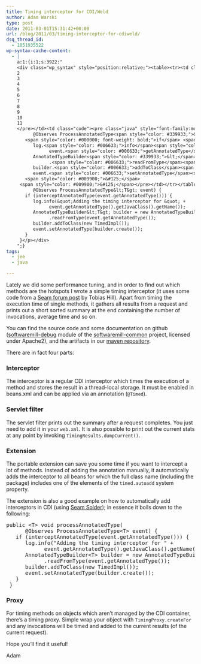 ```yaml
---
title: Timing interceptor for CDI/Weld
author: Adam Warski
type: post
date: 2011-03-01T15:31:42+00:00
url: /blog/2011/03/timing-interceptor-for-cdiweld/
dsq_thread_id:
  - 1051935522
wp-syntax-cache-content:
  - |
    a:1:{i:1;s:3922:"
    <div class="wp_syntax" style="position:relative;"><table><tr><td class="line_numbers"><pre>1
    2
    3
    4
    5
    6
    7
    8
    9
    10
    11
    </pre></td><td class="code"><pre class="java" style="font-family:monospace;"><span style="color: #000000; font-weight: bold;">public</span> <span style="color: #339933;">&lt;</span>T<span style="color: #339933;">&gt;</span> <span style="color: #000066; font-weight: bold;">void</span> processAnnotatedType<span style="color: #009900;">&#40;</span>
          @Observes ProcessAnnotatedType<span style="color: #339933;">&lt;</span>T<span style="color: #339933;">&gt;</span> event<span style="color: #009900;">&#41;</span> <span style="color: #009900;">&#123;</span>
       <span style="color: #000000; font-weight: bold;">if</span> <span style="color: #009900;">&#40;</span>interceptAnnotatedType<span style="color: #009900;">&#40;</span>event.<span style="color: #006633;">getAnnotatedType</span><span style="color: #009900;">&#40;</span><span style="color: #009900;">&#41;</span><span style="color: #009900;">&#41;</span><span style="color: #009900;">&#41;</span> <span style="color: #009900;">&#123;</span>
          log.<span style="color: #006633;">info</span><span style="color: #009900;">&#40;</span><span style="color: #0000ff;">&quot;Adding the timing interceptor for &quot;</span> <span style="color: #339933;">+</span> 
                event.<span style="color: #006633;">getAnnotatedType</span><span style="color: #009900;">&#40;</span><span style="color: #009900;">&#41;</span>.<span style="color: #006633;">getJavaClass</span><span style="color: #009900;">&#40;</span><span style="color: #009900;">&#41;</span>.<span style="color: #006633;">getName</span><span style="color: #009900;">&#40;</span><span style="color: #009900;">&#41;</span><span style="color: #009900;">&#41;</span><span style="color: #339933;">;</span>
          AnnotatedTypeBuilder<span style="color: #339933;">&lt;</span>T<span style="color: #339933;">&gt;</span> builder <span style="color: #339933;">=</span> <span style="color: #000000; font-weight: bold;">new</span> AnnotatedTypeBuilder<span style="color: #339933;">&lt;</span>T<span style="color: #339933;">&gt;</span><span style="color: #009900;">&#40;</span><span style="color: #009900;">&#41;</span>
                .<span style="color: #006633;">readFromType</span><span style="color: #009900;">&#40;</span>event.<span style="color: #006633;">getAnnotatedType</span><span style="color: #009900;">&#40;</span><span style="color: #009900;">&#41;</span><span style="color: #009900;">&#41;</span><span style="color: #339933;">;</span>
          builder.<span style="color: #006633;">addToClass</span><span style="color: #009900;">&#40;</span><span style="color: #000000; font-weight: bold;">new</span> TimedImpl<span style="color: #009900;">&#40;</span><span style="color: #009900;">&#41;</span><span style="color: #009900;">&#41;</span><span style="color: #339933;">;</span>
          event.<span style="color: #006633;">setAnnotatedType</span><span style="color: #009900;">&#40;</span>builder.<span style="color: #006633;">create</span><span style="color: #009900;">&#40;</span><span style="color: #009900;">&#41;</span><span style="color: #009900;">&#41;</span><span style="color: #339933;">;</span>
       <span style="color: #009900;">&#125;</span>
     <span style="color: #009900;">&#125;</span></pre></td></tr></table><p class="theCode" style="display:none;">public &lt;T&gt; void processAnnotatedType(
          @Observes ProcessAnnotatedType&lt;T&gt; event) {
       if (interceptAnnotatedType(event.getAnnotatedType())) {
          log.info(&quot;Adding the timing interceptor for &quot; + 
                event.getAnnotatedType().getJavaClass().getName());
          AnnotatedTypeBuilder&lt;T&gt; builder = new AnnotatedTypeBuilder&lt;T&gt;()
                .readFromType(event.getAnnotatedType());
          builder.addToClass(new TimedImpl());
          event.setAnnotatedType(builder.create());
       }
     }</p></div>
    ";}
tags:
  - jee
  - java

---
```

Lately we did some performance tuning, and in order to find out which methods are the hotspots I wrote a simple timing interceptor (it uses some code from a [Seam forum post][1] by Tobias Hill). Apart from timing the execution time of single methods, it gathers all results from a request and prints out a short sorted summary at the end containing the number of invocations, average time and so on.

You can find the source code and some documentation on github ([softwaremill-debug][2] module of the [softwaremill-common][3] project, licensed under Apache2), and the artifacts in our [maven repository][4].

There are in fact four parts:

### Interceptor

The interceptor is a regular CDI interceptor which times the execution of a method and stores the result in a thread-local storage. It must be enabled in beans.xml and can be applied via an annotation (`@Timed`).

### Servlet filter

The servlet filter prints out the summary after a request completes. You just need to add it in your `web.xml`. It is also possible to print out the current stats at any point by invoking `TimingResults.dumpCurrent()`.

### Extension

The portable extension can save you some time if you want to intercept a lot of methods. Instead of adding the annotation manually, it automatically adds the interceptor to all beans for which the full class name (including the package) includes one of the elements of the `timed.autoadd` system property.

The extension is also a good example on how to automatically add interceptors in CDI (using [Seam Solder][5]); in essence it boils down to the following:

<pre lang="java" line="1" escaped="true">public &lt;T&gt; void processAnnotatedType(
      @Observes ProcessAnnotatedType&lt;T&gt; event) {
   if (interceptAnnotatedType(event.getAnnotatedType())) {
      log.info("Adding the timing interceptor for " + 
            event.getAnnotatedType().getJavaClass().getName());
      AnnotatedTypeBuilder&lt;T&gt; builder = new AnnotatedTypeBuilder&lt;T&gt;()
            .readFromType(event.getAnnotatedType());
      builder.addToClass(new TimedImpl());
      event.setAnnotatedType(builder.create());
   }
 }
</pre>

### Proxy

For timing methods on objects which aren&#8217;t managed by the CDI container, there&#8217;s a timing proxy. Simple wrap your object with `TimingProxy.createFor` and any invocations will be timed and added to the current results (of the current request).

Hope you&#8217;ll find it useful!

Adam

 [1]: http://seamframework.org/Community/SeamPerformanceProblemRewardingWorkaround
 [2]: https://github.com/softwaremill/softwaremill-common/tree/master/softwaremill-debug
 [3]: https://github.com/softwaremill/softwaremill-common
 [4]: http://tools.softwaremill.pl/nexus/content/repositories/snapshots
 [5]: http://seamframework.org/Seam3/Solder
